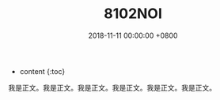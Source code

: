 ﻿---
layout: post
title:  8102NOI
date:   2018-11-11 00:00:00 +0800
categories: document
tag: 测试
---

* content
{:toc}


我是正文。我是正文。我是正文。我是正文。我是正文。我是正文。